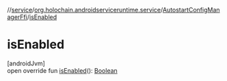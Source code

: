 //[service](../../../index.md)/[org.holochain.androidserviceruntime.service](../index.md)/[AutostartConfigManagerFfi](index.md)/[isEnabled](is-enabled.md)

# isEnabled

[androidJvm]\
open override fun [isEnabled](is-enabled.md)(): [Boolean](https://kotlinlang.org/api/core/kotlin-stdlib/kotlin/-boolean/index.html)
